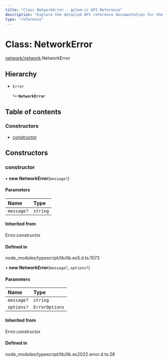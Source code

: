```yaml
---
title: "Class NetworkError - golem-js API Reference"
description: "Explore the detailed API reference documentation for the Class NetworkError within the golem-js SDK for the Golem Network."
type: "reference"
---
```

# Class: NetworkError

[network/network](../modules/network_network).NetworkError

## Hierarchy

- `Error`

  ↳ **`NetworkError`**

## Table of contents

### Constructors

- [constructor](network_network.NetworkError#constructor)

## Constructors

### constructor

• **new NetworkError**(`message?`)

#### Parameters

| Name | Type |
| :------ | :------ |
| `message?` | `string` |

#### Inherited from

Error.constructor

#### Defined in

node_modules/typescript/lib/lib.es5.d.ts:1073

• **new NetworkError**(`message?`, `options?`)

#### Parameters

| Name | Type |
| :------ | :------ |
| `message?` | `string` |
| `options?` | `ErrorOptions` |

#### Inherited from

Error.constructor

#### Defined in

node_modules/typescript/lib/lib.es2022.error.d.ts:28
